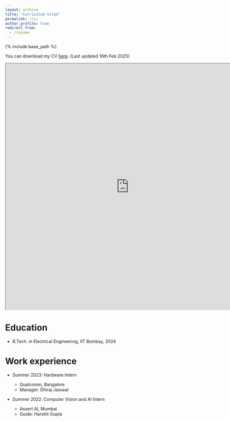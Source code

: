 ```yaml
---
layout: archive
title: "Curriculum Vitae"
permalink: /cv/
author_profile: true
redirect_from:
  - /resume
---
```


{% include base_path %}

You can download my CV [here](/files/Curriculum_Vitae.pdf). (Last updated 16th Feb 2025)

<iframe src="https://hardiikpanchal.github.io/files/Curriculum_Vitae.pdf" width="800" height="800"> </iframe>


Education
======
* B.Tech. in Electrical Engineering, IIT Bombay, 2024

Work experience
======
* Summer 2023: Hardware Intern
  * Qualcomm, Bangalore
  * Manager: Dhiraj Jaiswal

* Summer 2022: Computer Vision and AI Intern
  * Assert AI, Mumbai
  * Guide: Harshit Gupta
